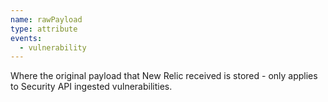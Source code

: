```yaml
---
name: rawPayload
type: attribute
events:
  - vulnerability
---
```


Where the original payload that New Relic received is stored - only applies to Security API ingested vulnerabilities.
